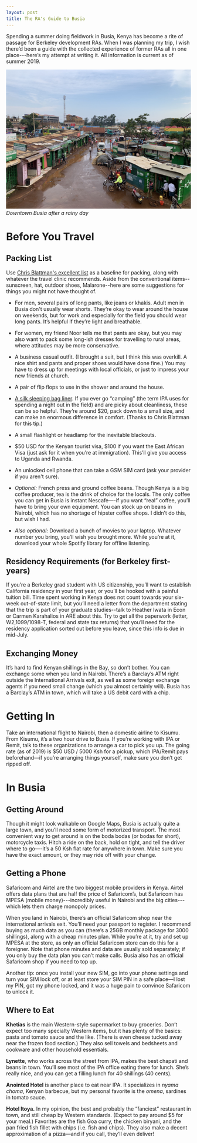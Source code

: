 ```yaml
---
layout: post
title: The RA's Guide to Busia
---
```


Spending a summer doing fieldwork in Busia, Kenya has become a rite of passage for Berkeley development RAs. When I was planning my trip, I wish there’d been a guide with the collected experience of former RAs all in one place---here’s my attempt at writing it. All information is current as of summer 2019.

![Downtown Busia after a rainy day.](/assets/busia_guide/downtown_busia.jpeg "Downtown Busia after a rainy day")
*Downtown Busia after a rainy day*

# Before You Travel

## Packing List

Use [Chris Blattman's excellent list](https://chrisblattman.com/2009/04/21/field-work-in-the-tropics/) as a baseline for packing, along with whatever the travel clinic recommends. Aside from the conventional items--sunscreen, hat, outdoor shoes, Malarone--here are some suggestions for things you might not have thought of.

* For men, several pairs of long pants, like jeans or khakis. Adult men in Busia don't usually wear shorts. They’re okay to wear around the house on weekends, but for work and especially for the field you should wear long pants. It’s helpful if they’re light and breathable.

* For women, my friend Noor tells me that pants are okay, but you may also want to pack some long-ish dresses for travelling to rural areas, where attitudes may be more conservative.

* A business casual outfit. (I brought a suit, but I think this was overkill. A nice shirt and pants and proper shoes would have done fine.) You may have to dress up for meetings with local officials, or just to impress your new friends at church.

* A pair of flip flops to use in the shower and around the house.

* [A silk sleeping bag liner](https://www.amazon.com/Friendly-Swede-Travel-Camping-Sleeping/dp/B016BUI130/ref=sr_1_5?keywords=sleeping+bag+liner&qid=1564141948&s=gateway&sr=8-5). If you ever go “camping” (the term IPA uses for spending a night out in the field) and are picky about cleanliness, these can be so helpful. They’re around $20, pack down to a small size, and can make an enormous difference in comfort. (Thanks to Chris Blattman for this tip.)

* A small flashlight or headlamp for the inevitable blackouts.

* $50 USD for the Kenyan tourist visa, $100 if you want the East African Visa (just ask for it when you’re at immigration). This’ll give you access to Uganda and Rwanda.

* An unlocked cell phone that can take a GSM SIM card (ask your provider if you aren't sure).

* _Optional:_ French press and ground coffee beans. Though Kenya is a big coffee producer, tea is the drink of choice for the locals. The only coffee you can get in Busia is instant Nescafe—-if you want “real” coffee, you’ll have to bring your own equipment. You can stock up on beans in Nairobi, which has no shortage of hipster coffee shops. I didn’t do this, but wish I had.

* _Also optional:_ Download a bunch of movies to your laptop. Whatever number you bring, you’ll wish you brought more. While you’re at it, download your whole Spotify library for offline listening.

## Residency Requirements (for Berkeley first-years)

If you’re a Berkeley grad student with US citizenship, you’ll want to establish California residency in your first year, or you’ll be hooked with a painful tuition bill. Time spent working in Kenya does not count towards your six-week out-of-state limit, but you’ll need a letter from the department stating that the trip is part of your graduate studies--talk to Heather Iwata in Econ or Carmen Karahalios in ARE about this. Try to get all the paperwork (letter, W2,1099/1098-T, federal and state tax returns) that you’ll need for the residency application sorted out before you leave, since this info is due in mid-July.

## Exchanging Money

It’s hard to find Kenyan shillings in the Bay, so don’t bother. You can exchange some when you land in Nairobi. There’s a Barclay’s ATM right outside the International Arrivals exit, as well as some foreign exchange agents if you need small change (which you almost certainly will). Busia has a Barclay’s ATM in town, which will take a US debit card with a chip.

# Getting In

Take an international flight to Nairobi, then a domestic airline to Kisumu. From Kisumu, it’s a two hour drive to Busia. If you’re working with IPA or Remit, talk to these organizations to arrange a car to pick you up. The going rate (as of 2019) is $50 USD / 5000 Ksh for a pickup, which IPA/Remit pays beforehand—if you’re arranging things yourself, make sure you don’t get ripped off.

# In Busia

## Getting Around

Though it might look walkable on Google Maps, Busia is actually quite a large town, and you’ll need some form of motorized transport. The most convenient way to get around is on the boda bodas (or bodas for short), motorcycle taxis. Hitch a ride on the back, hold on tight, and tell the driver where to go—-it’s a 50 Ksh flat rate for anywhere in town. Make sure you have the exact amount, or they may ride off with your change.

## Getting a Phone

Safaricom and Airtel are the two biggest mobile providers in Kenya. Airtel offers data plans that are half the price of Safaricom’s, but Safaricom has MPESA (mobile money)---incredibly useful in Nairobi and the big cities---which lets them charge monopoly prices. 

When you land in Nairobi, there’s an official Safaricom shop near the international arrivals exit. You’ll need your passport to register. I recommend buying as much data as you can (there’s a 25GB monthly package for 3000 shillings), along with a cheap minutes plan. While you’re at it, try and set up MPESA at the store, as only an official Safaricom store can do this for a foreigner. Note that phone minutes and data are usually sold separately; if you only buy the data plan you can’t make calls. Busia also has an official Safaricom shop if you need to top up.

Another tip: once you install your new SIM, go into your phone settings and turn your SIM lock off, or at least store your SIM PIN in a safe place—I lost my PIN, got my phone locked, and it was a huge pain to convince Safaricom to unlock it.

## Where to Eat

__Khetias__ is the main Western-style supermarket to buy groceries. Don’t expect too many specialty Western items, but it has plenty of the basics: pasta and tomato sauce and the like. (There is even cheese tucked away near the frozen food section.) They also sell towels and bedsheets and cookware and other household essentials.

__Lynette__, who works across the street from IPA, makes the best chapati and beans in town. You’ll see most of the IPA office eating there for lunch. She’s really nice, and you can get a filling lunch for 40 shillings (40 cents).

__Anointed Hotel__ is another place to eat near IPA. It specializes in _nyama choma_, Kenyan barbecue, but my personal favorite is the _omena_, sardines in tomato sauce.

__Hotel Itoya.__ In my opinion, the best and probably the “fanciest” restaurant in town, and still cheap by Western standards. (Expect to pay around $5 for your meal.) Favorites are the fish Goa curry, the chicken biryani, and the pan fried fish fillet with chips (i.e. fish and chips). They also make a decent approximation of a pizza—and if you call, they’ll even deliver!
